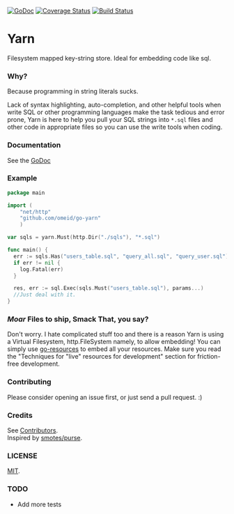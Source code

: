[![GoDoc](https://godoc.org/github.com/omeid/go-yarn?status.svg)](https://godoc.org/github.com/omeid/go-tarfs) [![Coverage Status](https://coveralls.io/repos/omeid/go-yarn/badge.svg)](https://coveralls.io/r/omeid/go-yarn) [![Build Status](https://drone.io/github.com/omeid/go-yarn/status.png)](https://drone.io/github.com/omeid/go-yarn/latest)
# Yarn
Filesystem mapped key-string store. Ideal for embedding code like sql.

### Why?
Because programming in string literals sucks.

Lack of syntax highlighting, auto-completion, and other helpful tools when write SQL or other programming languages make the task tedious and error prone, Yarn is here to help you pull your SQL strings into `*.sql` files and other code in appropriate files so you can use the write tools when coding.


### Documentation
See the [GoDoc](https://godoc.org/github.com/omeid/go-yarn)


### Example


```go
package main 

import (
    "net/http"
    "github.com/omeid/go-yarn"
    )

var sqls = yarn.Must(http.Dir("./sqls"), "*.sql")

func main() {
  err := sqls.Has("users_table.sql", "query_all.sql", "query_user.sql")
  if err != nil {
    log.Fatal(err)
  }

  res, err := sql.Exec(sqls.Must("users_table.sql"), params...)
  //Just deal with it.
}
```

### _Moar_ Files to ship, Smack That, you say?
Don't worry. I hate complicated stuff too and there is a reason Yarn is using a Virtual Filesystem, http.FileSystem namely, to allow embedding!
You can simply use [go-resources](https://github.com/omeid/go-resources) to embed all your resources. Make sure you read the "Techniques for "live" resources for development" section for friction-free development.




### Contributing
Please consider opening an issue first, or just send a pull request. :)

### Credits
See [Contributors](https://github.com/omeid/go-yarn/graphs/contributors).  
Inspired by [smotes/purse](https://github.com/smotes/purse).

### LICENSE
  [MIT](LICENSE).

### TODO
  - Add more tests
